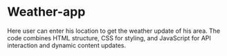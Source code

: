 # Weather-app
Here user can enter his location to get the weather update of his area.
The code combines HTML structure, CSS for styling, and JavaScript for API interaction and dynamic content updates.
